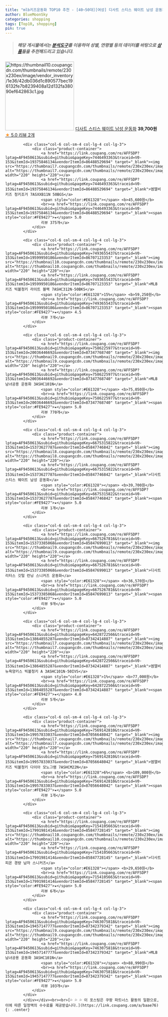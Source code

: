 ```yaml
---
title: "mlb키즈운동화 TOP10 추천 - [40~50대][여성] 디사트 스티스 웨이트 남성 운동화"
author: BlueMoonSky
categories: shopping
tags: [Top10, shopping]
pin: true
---
```


> ##### 해당 게시물에서는 [**분석도구**](https://itemscout.io/)를 이용하여 **성별**, **연령별** 등의 데이터를 바탕으로 [**상품**](https://link.coupang.com/a/baae76)들을 추천해드리고 있습니다.
<div class="container"><div class="row">
            <div class="col-6 col-sm-4 col-lg-4 col-lg-3">
                <div class="product-container">
                    <a href="https://link.coupang.com/re/AFFSDP?lptag=AF9450613&subid=githubio&pageKey=6675315822&traceid=V0-153&itemId=15373627804&vendorItemId=85847746650" target="_blank"><img src="https://thumbnail10.coupangcdn.com/thumbnails/remote/230x230ex/image/vendor_inventory/1e36/42db036d1c890577bec196132fe7b8239408a12d132fa38090ef642863c1.jpg" alt="https://thumbnail10.coupangcdn.com/thumbnails/remote/230x230ex/image/vendor_inventory/1e36/42db036d1c890577bec196132fe7b8239408a12d132fa38090ef642863c1.jpg" width="220" height="220"></a>
                    <a href="https://link.coupang.com/re/AFFSDP?lptag=AF9450613&subid=githubio&pageKey=6675315822&traceid=V0-153&itemId=15373627804&vendorItemId=85847746650" target="_blank">디사트 스티스 웨이트 남성 운동화</a>
                    <span style="color:#E61328"></span> <b>39,700원</b>
                    <br><a href="https://link.coupang.com/re/AFFSDP?lptag=AF9450613&subid=githubio&pageKey=6675315822&traceid=V0-153&itemId=15373627804&vendorItemId=85847746650" target="_blank"><span style="color:#FE9427">★</span> 5.0
                    리뷰 2개</a>
                </div>
            </div>
            
            <div class="col-6 col-sm-4 col-lg-4 col-lg-3">
                <div class="product-container">
                    <a href="https://link.coupang.com/re/AFFSDP?lptag=AF9450613&subid=githubio&pageKey=7446493363&traceid=V0-153&itemId=19375846134&vendorItemId=86488529694" target="_blank"><img src="https://thumbnail7.coupangcdn.com/thumbnails/remote/230x230ex/image/vendor_inventory/5099/637e0f70bd67892c92b9466366fdd9fe85f75503b2bb65ddf709c5c7fa43.png" alt="https://thumbnail7.coupangcdn.com/thumbnails/remote/230x230ex/image/vendor_inventory/5099/637e0f70bd67892c92b9466366fdd9fe85f75503b2bb65ddf709c5c7fa43.png" width="220" height="220"></a>
                    <a href="https://link.coupang.com/re/AFFSDP?lptag=AF9450613&subid=githubio&pageKey=7446493363&traceid=V0-153&itemId=19375846134&vendorItemId=86488529694" target="_blank">엠엘비키즈 청키조거 7ASXXB11N 50BGS</a>
                    <span style="color:#E61328"></span> <b>45,600원</b>
                    <br><a href="https://link.coupang.com/re/AFFSDP?lptag=AF9450613&subid=githubio&pageKey=7446493363&traceid=V0-153&itemId=19375846134&vendorItemId=86488529694" target="_blank"><span style="color:#FE9427">★</span> 5.0
                    리뷰 375개</a>
                </div>
            </div>
            
            <div class="col-6 col-sm-4 col-lg-4 col-lg-3">
                <div class="product-container">
                    <a href="https://link.coupang.com/re/AFFSDP?lptag=AF9450613&subid=githubio&pageKey=7493655437&traceid=V0-153&itemId=19599950186&vendorItemId=86707123353" target="_blank"><img src="https://thumbnail10.coupangcdn.com/thumbnails/remote/230x230ex/image/vendor_inventory/324c/0a42d9fb5150d6bc64c60249d88e5ad1137bda0629e419ed1ced0de71ba8.jpeg" alt="https://thumbnail10.coupangcdn.com/thumbnails/remote/230x230ex/image/vendor_inventory/324c/0a42d9fb5150d6bc64c60249d88e5ad1137bda0629e419ed1ced0de71ba8.jpeg" width="220" height="220"></a>
                    <a href="https://link.coupang.com/re/AFFSDP?lptag=AF9450613&subid=githubio&pageKey=7493655437&traceid=V0-153&itemId=19599950186&vendorItemId=86707123353" target="_blank">MLB 키즈 빅볼청키 라이트 블랙 7ASHC312N-50BKS</a>
                    <span style="color:#E61328">15%</span> <b>59,250원</b>
                    <br><a href="https://link.coupang.com/re/AFFSDP?lptag=AF9450613&subid=githubio&pageKey=7493655437&traceid=V0-153&itemId=19599950186&vendorItemId=86707123353" target="_blank"><span style="color:#FE9427">★</span> 4.5
                    리뷰 7개</a>
                </div>
            </div>
            
            <div class="col-6 col-sm-4 col-lg-4 col-lg-3">
                <div class="product-container">
                    <a href="https://link.coupang.com/re/AFFSDP?lptag=AF9450613&subid=githubio&pageKey=7586225977&traceid=V0-153&itemId=20036446692&vendorItemId=87347768740" target="_blank"><img src="https://thumbnail9.coupangcdn.com/thumbnails/remote/230x230ex/image/vendor_inventory/b1a5/11e3f970e39aefaba537c3ba407beedefcd64026c5264c53a5b80922ca0f.jpg" alt="https://thumbnail9.coupangcdn.com/thumbnails/remote/230x230ex/image/vendor_inventory/b1a5/11e3f970e39aefaba537c3ba407beedefcd64026c5264c53a5b80922ca0f.jpg" width="220" height="220"></a>
                    <a href="https://link.coupang.com/re/AFFSDP?lptag=AF9450613&subid=githubio&pageKey=7586225977&traceid=V0-153&itemId=20036446692&vendorItemId=87347768740" target="_blank">MLB 남녀공용 운동화 3ASHC101N</a>
                    <span style="color:#E61328"></span> <b>75,050원</b>
                    <br><a href="https://link.coupang.com/re/AFFSDP?lptag=AF9450613&subid=githubio&pageKey=7586225977&traceid=V0-153&itemId=20036446692&vendorItemId=87347768740" target="_blank"><span style="color:#FE9427">★</span> 5.0
                    리뷰 770개</a>
                </div>
            </div>
            
            <div class="col-6 col-sm-4 col-lg-4 col-lg-3">
                <div class="product-container">
                    <a href="https://link.coupang.com/re/AFFSDP?lptag=AF9450613&subid=githubio&pageKey=6675315822&traceid=V0-153&itemId=15373627787&vendorItemId=85847746842" target="_blank"><img src="https://thumbnail8.coupangcdn.com/thumbnails/remote/230x230ex/image/vendor_inventory/1b17/e55cb7521625ea1ebe2b87799126c67bc2524aeaffad8ebcbed6c434599d.jpg" alt="https://thumbnail8.coupangcdn.com/thumbnails/remote/230x230ex/image/vendor_inventory/1b17/e55cb7521625ea1ebe2b87799126c67bc2524aeaffad8ebcbed6c434599d.jpg" width="220" height="220"></a>
                    <a href="https://link.coupang.com/re/AFFSDP?lptag=AF9450613&subid=githubio&pageKey=6675315822&traceid=V0-153&itemId=15373627787&vendorItemId=85847746842" target="_blank">디사트 스티스 웨이트 남성 운동화</a>
                    <span style="color:#E61328"></span> <b>39,700원</b>
                    <br><a href="https://link.coupang.com/re/AFFSDP?lptag=AF9450613&subid=githubio&pageKey=6675315822&traceid=V0-153&itemId=15373627787&vendorItemId=85847746842" target="_blank"><span style="color:#FE9427">★</span> 5.0
                    리뷰 1개</a>
                </div>
            </div>
            
            <div class="col-6 col-sm-4 col-lg-4 col-lg-3">
                <div class="product-container">
                    <a href="https://link.coupang.com/re/AFFSDP?lptag=AF9450613&subid=githubio&pageKey=6675267816&traceid=V0-153&itemId=15373385068&vendorItemId=85847699013" target="_blank"><img src="https://thumbnail9.coupangcdn.com/thumbnails/remote/230x230ex/image/vendor_inventory/d32d/e7b6cc0bcbdb4100733a0d9f0458ed454d08ee0f6b1cbe61b6a67745ec03.jpg" alt="https://thumbnail9.coupangcdn.com/thumbnails/remote/230x230ex/image/vendor_inventory/d32d/e7b6cc0bcbdb4100733a0d9f0458ed454d08ee0f6b1cbe61b6a67745ec03.jpg" width="220" height="220"></a>
                    <a href="https://link.coupang.com/re/AFFSDP?lptag=AF9450613&subid=githubio&pageKey=6675267816&traceid=V0-153&itemId=15373385068&vendorItemId=85847699013" target="_blank">디사트 리터스 깃털 런닝 스니커즈 운동화</a>
                    <span style="color:#E61328"></span> <b>36,570원</b>
                    <br><a href="https://link.coupang.com/re/AFFSDP?lptag=AF9450613&subid=githubio&pageKey=6675267816&traceid=V0-153&itemId=15373385068&vendorItemId=85847699013" target="_blank"><span style="color:#FE9427">★</span> 5.0
                    리뷰 9개</a>
                </div>
            </div>
            
            <div class="col-6 col-sm-4 col-lg-4 col-lg-3">
                <div class="product-container">
                    <a href="https://link.coupang.com/re/AFFSDP?lptag=AF9450613&subid=githubio&pageKey=6428722566&traceid=V0-153&itemId=13864855287&vendorItemId=87342414887" target="_blank"><img src="https://thumbnail7.coupangcdn.com/thumbnails/remote/230x230ex/image/vendor_inventory/b00d/476636b250248797474434f63e1c33c649f770a24354c15b03897571b813.jpg" alt="https://thumbnail7.coupangcdn.com/thumbnails/remote/230x230ex/image/vendor_inventory/b00d/476636b250248797474434f63e1c33c649f770a24354c15b03897571b813.jpg" width="220" height="220"></a>
                    <a href="https://link.coupang.com/re/AFFSDP?lptag=AF9450613&subid=githubio&pageKey=6428722566&traceid=V0-153&itemId=13864855287&vendorItemId=87342414887" target="_blank">엠엘비 뉴욕양키스 빅볼청키 A 3ASHC101N-50IVS</a>
                    <span style="color:#E61328">1%</span> <b>77,000원</b>
                    <br><a href="https://link.coupang.com/re/AFFSDP?lptag=AF9450613&subid=githubio&pageKey=6428722566&traceid=V0-153&itemId=13864855287&vendorItemId=87342414887" target="_blank"><span style="color:#FE9427">★</span> 4.0
                    리뷰 5개</a>
                </div>
            </div>
            
            <div class="col-6 col-sm-4 col-lg-4 col-lg-3">
                <div class="product-container">
                    <a href="https://link.coupang.com/re/AFFSDP?lptag=AF9450613&subid=githubio&pageKey=7569142810&traceid=V0-153&itemId=19957833037&vendorItemId=87056648042" target="_blank"><img src="https://thumbnail7.coupangcdn.com/thumbnails/remote/230x230ex/image/vendor_inventory/245b/89c3146d67901215e4562ef8f904ccb4051b4c70c5f4e57c7242defa08a5.png" alt="https://thumbnail7.coupangcdn.com/thumbnails/remote/230x230ex/image/vendor_inventory/245b/89c3146d67901215e4562ef8f904ccb4051b4c70c5f4e57c7242defa08a5.png" width="220" height="220"></a>
                    <a href="https://link.coupang.com/re/AFFSDP?lptag=AF9450613&subid=githubio&pageKey=7569142810&traceid=V0-153&itemId=19957833037&vendorItemId=87056648042" target="_blank">엠엘비키즈 빅볼청키 다이아 모노그램 7ASHCM22N</a>
                    <span style="color:#E61328">6%</span> <b>109,000원</b>
                    <br><a href="https://link.coupang.com/re/AFFSDP?lptag=AF9450613&subid=githubio&pageKey=7569142810&traceid=V0-153&itemId=19957833037&vendorItemId=87056648042" target="_blank"><span style="color:#FE9427">★</span> 5.0
                    리뷰 1개</a>
                </div>
            </div>
            
            <div class="col-6 col-sm-4 col-lg-4 col-lg-3">
                <div class="product-container">
                    <a href="https://link.coupang.com/re/AFFSDP?lptag=AF9450613&subid=githubio&pageKey=7154105663&traceid=V0-153&itemId=17991981414&vendorItemId=85847728145" target="_blank"><img src="https://thumbnail10.coupangcdn.com/thumbnails/remote/230x230ex/image/vendor_inventory/c207/be3ed7de93c5ef23b24a3b7f0063e0863da532f37e198f581e96a798f166.jpg" alt="https://thumbnail10.coupangcdn.com/thumbnails/remote/230x230ex/image/vendor_inventory/c207/be3ed7de93c5ef23b24a3b7f0063e0863da532f37e198f581e96a798f166.jpg" width="220" height="220"></a>
                    <a href="https://link.coupang.com/re/AFFSDP?lptag=AF9450613&subid=githubio&pageKey=7154105663&traceid=V0-153&itemId=17991981414&vendorItemId=85847728145" target="_blank">디사트 피온 경량 남자 스니커즈</a>
                    <span style="color:#E61328"></span> <b>29,650원</b>
                    <br><a href="https://link.coupang.com/re/AFFSDP?lptag=AF9450613&subid=githubio&pageKey=7154105663&traceid=V0-153&itemId=17991981414&vendorItemId=85847728145" target="_blank"><span style="color:#FE9427">★</span> 5.0
                    리뷰 6개</a>
                </div>
            </div>
            
            <div class="col-6 col-sm-4 col-lg-4 col-lg-3">
                <div class="product-container">
                    <a href="https://link.coupang.com/re/AFFSDP?lptag=AF9450613&subid=githubio&pageKey=7463075818&traceid=V0-153&itemId=19457147777&vendorItemId=87342379342" target="_blank"><img src="https://thumbnail9.coupangcdn.com/thumbnails/remote/230x230ex/image/vendor_inventory/b1a5/11e3f970e39aefaba537c3ba407beedefcd64026c5264c53a5b80922ca0f.jpg" alt="https://thumbnail9.coupangcdn.com/thumbnails/remote/230x230ex/image/vendor_inventory/b1a5/11e3f970e39aefaba537c3ba407beedefcd64026c5264c53a5b80922ca0f.jpg" width="220" height="220"></a>
                    <a href="https://link.coupang.com/re/AFFSDP?lptag=AF9450613&subid=githubio&pageKey=7463075818&traceid=V0-153&itemId=19457147777&vendorItemId=87342379342" target="_blank">MLB 남녀공용 운동화 3ASHC101N</a>
                    <span style="color:#E61328"></span> <b>88,990원</b>
                    <br><a href="https://link.coupang.com/re/AFFSDP?lptag=AF9450613&subid=githubio&pageKey=7463075818&traceid=V0-153&itemId=19457147777&vendorItemId=87342379342" target="_blank"><span style="color:#FE9427">★</span> 5.0
                    리뷰 103개</a>
                </div>
            </div>
            </div></div><br><br>[💦 💦 💦 이 포스팅은 쿠팡 파트너스 활동의 일환으로, 이에 따른 일정액의 수수료를 제공받습니다.](https://link.coupang.com/a/baae76){: .center}